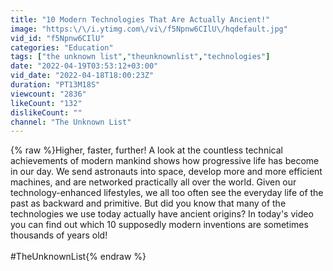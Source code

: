 ```yaml
---
title: "10 Modern Technologies That Are Actually Ancient!"
image: "https:\/\/i.ytimg.com\/vi\/f5Npnw6CIlU\/hqdefault.jpg"
vid_id: "f5Npnw6CIlU"
categories: "Education"
tags: ["the unknown list","theunknownlist","technologies"]
date: "2022-04-19T03:53:12+03:00"
vid_date: "2022-04-18T18:00:23Z"
duration: "PT13M18S"
viewcount: "2836"
likeCount: "132"
dislikeCount: ""
channel: "The Unknown List"
---
```

{% raw %}Higher, faster, further! A look at the countless technical achievements of modern mankind shows how progressive life has become in our day. We send astronauts into space, develop more and more efficient machines, and are networked practically all over the world. Given our technology-enhanced lifestyles, we all too often see the everyday life of the past as backward and primitive. But did you know that many of the technologies we use today actually have ancient origins? In today's video you can find out which 10 supposedly modern inventions are sometimes thousands of years old!<br /><br />#TheUnknownList{% endraw %}

